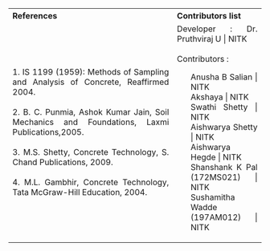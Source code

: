 <table style="text-align:justify; background-color:transparent;">
  <tr style="background-color:transparent;">
    <th style="width:65%;">References</th>
    <th style="width:35%;">Contributors list</th>
  </tr>
  <tr style="background-color:transparent;">
    <td style="width:65%;">
    1. IS 1199 (1959): Methods of Sampling and Analysis of Concrete, Reaffirmed 2004.<br><br>
    2. B. C. Punmia, Ashok Kumar Jain, Soil Mechanics and Foundations, Laxmi Publications,2005.<br><br>
    3. M.S. Shetty, Concrete Technology, S. Chand Publications, 2009.<br><br>
    4. M.L. Gambhir, Concrete Technology, Tata McGraw-Hill Education, 2004.
    </td>
    <td style="width:35%;">Developer : Dr. Pruthviraj U | NITK</br></br>
    Contributors :
    <ul style="list-style-type: none;">
    <li>Anusha B Salian | NITK</li>
    <li>Akshaya | NITK</li>
    <li>Swathi Shetty | NITK</li>
    <li>Aishwarya Shetty | NITK</li>
    <li>Aishwarya Hegde | NITK</li>
    <li>Shanshank K Pal (172MS021) | NITK</li>
    <li>Sushamitha Wadde (197AM012) | NITK</li>
    </ul></td>
  </tr>
</table>
